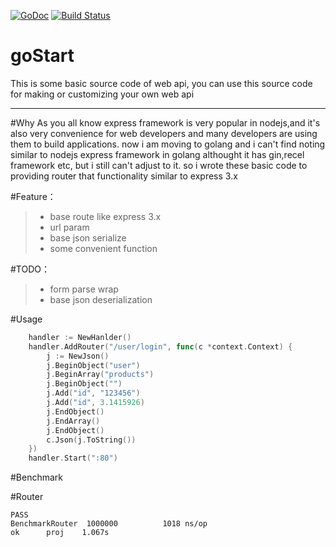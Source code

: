 [![GoDoc](https://godoc.org/github.com/tfzxyinhao/proj?status.svg)](https://godoc.org/github.com/tfzxyinhao/proj)
[![Build Status](https://travis-ci.org/tfzxyinhao/proj.svg?branch=master)](https://travis-ci.org/tfzxyinhao/proj)

# goStart
This is some basic source code of web api,
you can use this source code for making or customizing your own web api


------
#Why
As you all know express framework is very popular in nodejs,and it's also very convenience for web developers and
many developers are using them to build applications.
now i am moving to golang and i can't find noting similar to nodejs express framework in golang
althought it has gin,recel framework etc, but i still can't adjust to it.
so i wrote these basic code to providing router that functionality similar to express 3.x


#Feature：

> * base route like express 3.x
> * url param
> * base json serialize
> * some convenient function

#TODO：

> * form parse wrap
> * base json deserialization

#Usage

```go
	handler := NewHanlder()
	handler.AddRouter("/user/login", func(c *context.Context) {
		j := NewJson()
	    j.BeginObject("user")
		j.BeginArray("products")
		j.BeginObject("")
		j.Add("id", "123456")
		j.Add("id", 3.1415926)
		j.EndObject()
		j.EndArray()
		j.EndObject()
		c.Json(j.ToString())
	})
	handler.Start(":80")
```

#Benchmark

 #Router

    PASS
    BenchmarkRouter	 1000000	      1018 ns/op
    ok  	proj	1.067s

